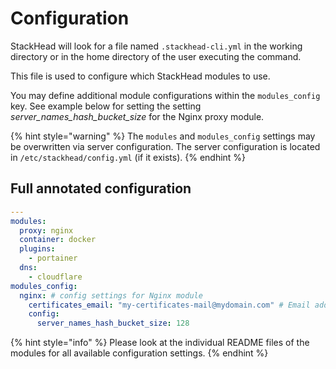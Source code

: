 # Configuration

StackHead will look for a file named `.stackhead-cli.yml` in the working directory or in the home directory of the user executing the command.

This file is used to configure which StackHead modules to use.

You may define additional module configurations within the `modules_config` key.
See example below for setting the setting _server_names_hash_bucket_size_ for the Nginx proxy module.

{% hint style="warning" %}
The `modules` and `modules_config` settings may be overwritten via server configuration.
The server configuration is located in `/etc/stackhead/config.yml` (if it exists).
{% endhint %}

## Full annotated configuration

```yaml
---
modules:
  proxy: nginx
  container: docker
  plugins:
    - portainer
  dns:
    - cloudflare
modules_config:
  nginx: # config settings for Nginx module
    certificates_email: "my-certificates-mail@mydomain.com" # Email address used for creating SSL certificates. Will receive notice when they expire.
    config:
      server_names_hash_bucket_size: 128
```

{% hint style="info" %}
Please look at the individual README files of the modules for all available configuration settings.
{% endhint %}

